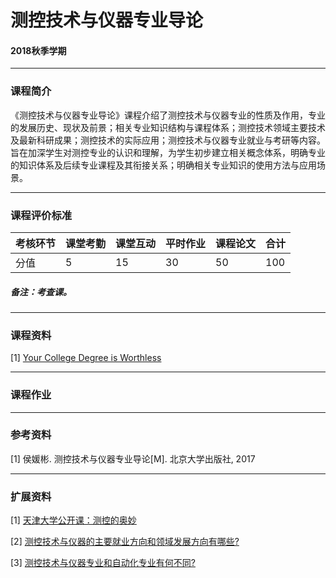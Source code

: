 # 测控技术与仪器专业导论 

#### 2018秋季学期

---

### 课程简介

《测控技术与仪器专业导论》课程介绍了测控技术与仪器专业的性质及作用，专业的发展历史、现状及前景；相关专业知识结构与课程体系；测控技术领域主要技术及最新科研成果；测控技术的实际应用；测控技术与仪器专业就业与考研等内容。旨在加深学生对测控专业的认识和理解，为学生初步建立相关概念体系，明确专业的知识体系及后续专业课程及其衔接关系；明确相关专业知识的使用方法与应用场景。

---

### 课程评价标准

|考核环节 | 课堂考勤 | 课堂互动 | 平时作业 | 课程论文 |合计|
|---|---|---|---|---|---|
|分值| 5| 15|30|50|100|



##### 备注：考查课。 

---

### 课程资料

[1] [Your College Degree is Worthless](http://www.liuchaos.cn/Mycourse/ItroAC/Materials/Your_College_Degree_is_Worthless.pdf)

---

### 课程作业

---

### 参考资料

[1] 侯媛彬. 测控技术与仪器专业导论[M]. 北京大学出版社, 2017

---

### 扩展资料

[1] [天津大学公开课：测控的奥妙](http://open.163.com/special/cuvocw/cekongaomi.html)

[2] [测控技术与仪器的主要就业方向和领域发展方向有哪些?](https://www.zhihu.com/question/20090395)

[3] [测控技术与仪器专业和自动化专业有何不同?](https://www.zhihu.com/question/276041425)
